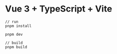 # Vue 3 + TypeScript + Vite

```shell
// run
pnpm install

pnpm dev
```

```shell
// build
pnpm build
```